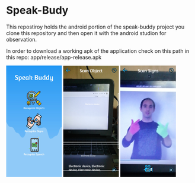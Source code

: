 # Speak-Budy

This repostiroy holds the android portion of the speak-buddy project you clone this repository and then open it with the android studion for observation.

In order to download a working apk of the application check on this path in this repo: app/release/app-release.apk

<div>
  <img src="https://github.com/aslam-ep/Speak-Budy/blob/master/Screenshorts/1_menu.jpg" height="300"/>
  <img src="https://github.com/aslam-ep/Speak-Budy/blob/master/Screenshorts/3_scanning_objects.jpg" height="300"/>
  <img src="https://github.com/aslam-ep/Speak-Budy/blob/master/Screenshorts/5_scanning_sign.jpg" height="300"/>
</div>
